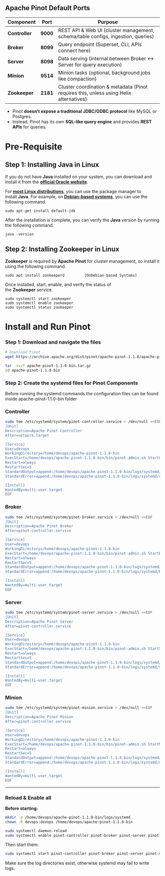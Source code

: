 ## Apache Pinot Default Ports

| Component | Port | Purpose |
| --- | --- | --- |
| **Controller** | **9000** | REST API & Web UI (cluster management, schema/table configs, ingestion, queries) |
| **Broker** | **8099** | Query endpoint (Superset, CLI, APIs connect here) |
| **Server** | **8098** | Data serving (internal between Broker ↔ Server for query execution) |
| **Minion** | **9514** | Minion tasks (optional, background jobs like compaction) |
| **Zookeeper** | **2181** | Cluster coordination & metadata (Pinot requires this, unless using Helix alternatives) |
- Pinot **doesn’t expose a traditional JDBC/ODBC protocol** like MySQL or Postgres.
- Instead, Pinot has its own **SQL-like query engine** and provides **REST APIs** for queries.

# Pre-Requisite

## **Step 1: Installing Java in Linux**

If you do not have **Java** installed on your system, you can download and install it from the [**official Oracle website**](https://www.oracle.com/java/technologies/downloads/).

For [**most Linux distributions**](https://www.tecmint.com/top-most-popular-linux-distributions/), you can use the package manager to install **Java**. For example, on [**Debian-based systems**](https://www.tecmint.com/debian-based-linux-distributions/), you can use the following command.

```
sudo apt-get install default-jdk
```

After the installation is complete, you can verify the **Java** version by running the following command.

```
java -version

```

## **Step 2: Installing Zookeeper in Linux**

**Zookeeper** is required by **Apache Pinot** for cluster management, so install it using the following command.

```
sudo apt install zookeeperd         [OnDebian-based Systems]
```

Once installed, start, enable, and verify the status of the **Zookeeper** service.

```
sudo systemctl start zookeeper
sudo systemctl enable zookeeper
sudo systemctl status zookeeper
```

# **Install and Run Pinot**

### Step 1: Download and navigate the files

```bash
# Download Pinot
wget https://archive.apache.org/dist/pinot/apache-pinot-1.1.0/apache-pinot-1.1.0-bin.tar.gz

tar -xvzf apache-pinot-1.1.0-bin.tar.gz
cd apache-pinot-1.1.0-bin
```
### Step 2: Create the systemd files for Pinot Components

Before running the systemd commands the configuration files can be found inside apache-pinot-1.1.0-bin folder

### Controller

```bash
sudo tee /etc/systemd/system/pinot-controller.service > /dev/null <<EOF
[Unit]
Description=Apache Pinot Controller
After=network.target

[Service]
User=devops
WorkingDirectory=/home/devops/apache-pinot-1.1.0-bin
ExecStart=/home/devops/apache-pinot-1.1.0-bin/bin/pinot-admin.sh StartController -config /home/devops/apache-pinot-1.1.0-bin/conf/pinot-controller.conf
Restart=always
RestartSec=5
StandardOutput=append:/home/devops/apache-pinot-1.1.0-bin/logs/systemd/controller.log
StandardError=append:/home/devops/apache-pinot-1.1.0-bin/logs/systemd/controller-error.log

[Install]
WantedBy=multi-user.target
EOF
```

### Broker

```bash
sudo tee /etc/systemd/system/pinot-broker.service > /dev/null <<EOF
[Unit]
Description=Apache Pinot Broker
After=pinot-controller.service

[Service]
User=devops
WorkingDirectory=/home/devops/apache-pinot-1.1.0-bin
ExecStart=/home/devops/apache-pinot-1.1.0-bin/bin/pinot-admin.sh StartBroker -config /home/devops/apache-pinot-1.1.0-bin/conf/pinot-broker.conf
Restart=always
RestartSec=5
StandardOutput=append:/home/devops/apache-pinot-1.1.0-bin/logs/systemd/broker.log
StandardError=append:/home/devops/apache-pinot-1.1.0-bin/logs/systemd/broker-error.log

[Install]
WantedBy=multi-user.target
EOF
```

### Server

```bash
sudo tee /etc/systemd/system/pinot-server.service > /dev/null <<EOF
[Unit]
Description=Apache Pinot Server
After=pinot-controller.service

[Service]
User=devops
WorkingDirectory=/home/devops/apache-pinot-1.1.0-bin
ExecStart=/home/devops/apache-pinot-1.1.0-bin/bin/pinot-admin.sh StartServer -config /home/devops/apache-pinot-1.1.0-bin/conf/pinot-server.conf
Restart=always
RestartSec=5
StandardOutput=append:/home/devops/apache-pinot-1.1.0-bin/logs/systemd/server.log
StandardError=append:/home/devops/apache-pinot-1.1.0-bin/logs/systemd/server-error.log

[Install]
WantedBy=multi-user.target
EOF
```

### Minion

```bash
sudo tee /etc/systemd/system/pinot-minion.service > /dev/null <<EOF
[Unit]
Description=Apache Pinot Minion
After=pinot-controller.service

[Service]
User=devops
WorkingDirectory=/home/devops/apache-pinot-1.1.0-bin
ExecStart=/home/devops/apache-pinot-1.1.0-bin/bin/pinot-admin.sh StartMinion -config /home/devops/apache-pinot-1.1.0-bin/conf/pinot-minion.conf
Restart=always
RestartSec=5
StandardOutput=append:/home/devops/apache-pinot-1.1.0-bin/logs/systemd/minion.log
StandardError=append:/home/devops/apache-pinot-1.1.0-bin/logs/systemd/minion-error.log

[Install]
WantedBy=multi-user.target
EOF
```

---

### Reload & Enable all

**Before starting:**

```bash
mkdir -p /home/devops/apache-pinot-1.1.0-bin/logs/systemd
chown -R devops:devops /home/devops/apache-pinot-1.1.0-bin

```

```bash
sudo systemctl daemon-reload
sudo systemctl enable pinot-controller pinot-broker pinot-server pinot-minion
```

Then start them:

```bash
sudo systemctl start pinot-controller pinot-broker pinot-server pinot-minion
```

Make sure the log directories exist, otherwise systemd may fail to write logs.

